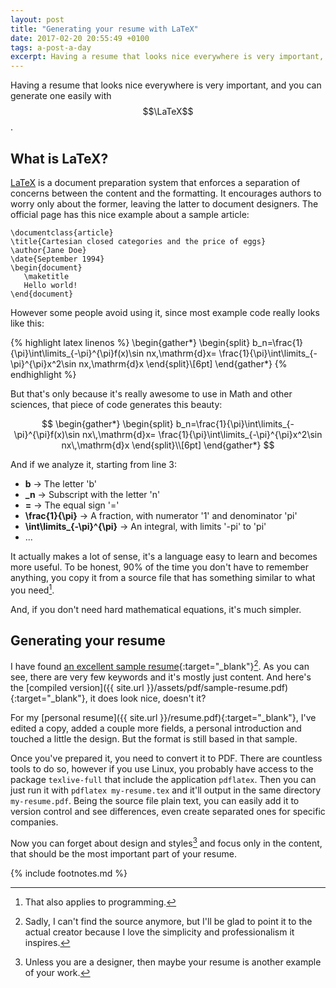 ```yaml
---
layout: post
title: "Generating your resume with LaTeX"
date: 2017-02-20 20:55:49 +0100
tags: a-post-a-day
excerpt: Having a resume that looks nice everywhere is very important, and you can generate one easily with LaTeX.
---
```

<script type="text/javascript"
  src="http://cdn.mathjax.org/mathjax/latest/MathJax.js?config=TeX-AMS-MML_HTMLorMML">
</script>

Having a resume that looks nice everywhere is very important, and you can generate one easily with $$\LaTeX$$.

## What is LaTeX?

[LaTeX](http://www.latex-project.org) is a document preparation system that enforces a separation of concerns between the content and the formatting. It encourages authors to worry only about the former, leaving the latter to document designers. The official page has this nice example about a sample article:

```
\documentclass{article}
\title{Cartesian closed categories and the price of eggs}
\author{Jane Doe}
\date{September 1994}
\begin{document}
   \maketitle
   Hello world!
\end{document}
```

However some people avoid using it, since most example code really looks like this:

{% highlight latex linenos %}
\begin{gather*}
  \begin{split}
    b_n=\frac{1}{\pi}\int\limits_{-\pi}^{\pi}f(x)\sin nx\,\mathrm{d}x=
    \frac{1}{\pi}\int\limits_{-\pi}^{\pi}x^2\sin nx\,\mathrm{d}x
  \end{split}\\[6pt]
\end{gather*}
{% endhighlight %}

But that's only because it's really awesome to use in Math and other sciences, that piece of code generates this beauty:

$$
\begin{gather*}
  \begin{split}
    b_n=\frac{1}{\pi}\int\limits_{-\pi}^{\pi}f(x)\sin nx\,\mathrm{d}x=
    \frac{1}{\pi}\int\limits_{-\pi}^{\pi}x^2\sin nx\,\mathrm{d}x
  \end{split}\\[6pt]
\end{gather*}
$$

And if we analyze it, starting from line 3:

- **b** -> The letter 'b'
- **_n** -> Subscript with the letter 'n'
- **=** -> The equal sign '='
- **\frac{1}{\pi}** -> A fraction, with numerator '1' and denominator 'pi'
- **\int\limits_{-\pi}^{\pi}** -> An integral, with limits '-pi' to 'pi'
- ...

It actually makes a lot of sense, it's a language easy to learn and becomes more useful. To be honest, 90% of the time you don't have to remember anything, you copy it from a source file that has something similar to what you need[^1].

And, if you don't need hard mathematical equations, it's much simpler.

## Generating your resume

I have found [an excellent sample resume](https://gist.github.com/pablogonzalezalba/645309e7937f0f55dd6a818460cc657d){:target="_blank"}[^2]. As you can see, there are very few keywords and it's mostly just content. And here's the [compiled version]({{ site.url }}/assets/pdf/sample-resume.pdf){:target="_blank"}, it does look nice, doesn't it?

For my [personal resume]({{ site.url }}/resume.pdf){:target="_blank"}, I've edited a copy, added a couple more fields, a personal introduction and touched a little the design. But the format is still based in that sample.

Once you've prepared it, you need to convert it to PDF. There are countless tools to do so, however if you use Linux, you probably have access to the package `texlive-full` that include the application `pdflatex`. Then you can just run it with `pdflatex my-resume.tex` and it'll output in the same directory `my-resume.pdf`. Being the source file plain text, you can easily add it to version control and see differences, even create separated ones for specific companies.

Now you can forget about design and styles[^3] and focus only in the content, that should be the most important part of your resume.

{% include footnotes.md %}

[^1]: That also applies to programming.
[^2]: Sadly, I can't find the source anymore, but I'll be glad to point it to the actual creator because I love the simplicity and professionalism it inspires.
[^3]: Unless you are a designer, then maybe your resume is another example of your work.

